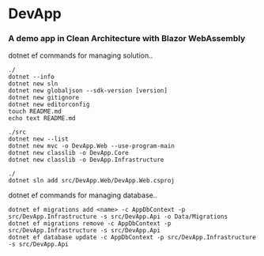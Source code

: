 # DevApp
### A demo app in Clean Architecture with Blazor WebAssembly

dotnet ef commands for managing solution..
```
./
dotnet --info
dotnet new sln
dotnet new globaljson --sdk-version [version]
dotnet new gitignore
dotnet new editorconfig
touch README.md
echo text README.md

./src
dotnet new --list
dotnet new mvc -o DevApp.Web --use-program-main
dotnet new classlib -o DevApp.Core
dotnet new classlib -o DevApp.Infrastructure

./
dotnet sln add src/DevApp.Web/DevApp.Web.csproj
```

dotnet ef commands for managing database..
```
dotnet ef migrations add <name> -c AppDbContext -p src/DevApp.Infrastructure -s src/DevApp.Api -o Data/Migrations
dotnet ef migrations remove -c AppDbContext -p src/DevApp.Infrastructure -s src/DevApp.Api
dotnet ef database update -c AppDbContext -p src/DevApp.Infrastructure -s src/DevApp.Api
```
